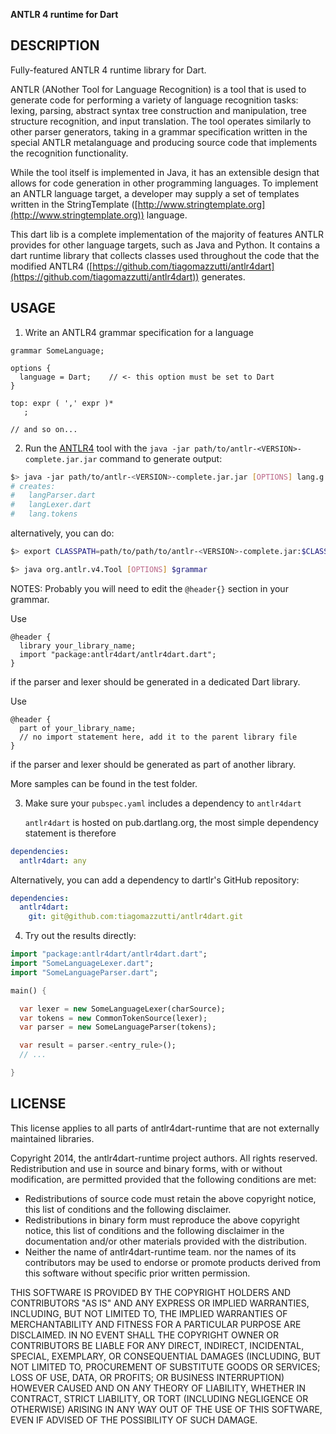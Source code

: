 **ANTLR 4 runtime for Dart**

## DESCRIPTION

Fully-featured ANTLR 4 runtime library for Dart.

ANTLR (ANother Tool for Language Recognition) is a tool that is used to generate
code for performing a variety of language recognition tasks: lexing, parsing,
abstract syntax tree construction and manipulation, tree structure recognition,
and input translation. The tool operates similarly to other parser generators,
taking in a grammar specification written in the special ANTLR metalanguage and
producing source code that implements the recognition functionality.

While the tool itself is implemented in Java, it has an extensible design that
allows for code generation in other programming languages. To implement an
ANTLR language target, a developer may supply a set of templates written in the
StringTemplate ([http://www.stringtemplate.org](http://www.stringtemplate.org)) language.

This dart lib is a complete implementation of the majority of features
ANTLR provides for other language targets, such as Java and Python. It contains
a dart runtime library that collects classes used throughout the code that
the modified ANTLR4 ([https://github.com/tiagomazzutti/antlr4dart](https://github.com/tiagomazzutti/antlr4dart)) 
generates.

## USAGE

1. Write an ANTLR4 grammar specification for a language

```antlr
grammar SomeLanguage;

options {
  language = Dart;    // <- this option must be set to Dart
}

top: expr ( ',' expr )*
   ;

// and so on...
```

2. Run the [ANTLR4](https://github.com/tiagomazzutti/antlr4dart) tool with the `java -jar path/to/antlr-<VERSION>-complete.jar.jar` command to 
   generate output:

```bash
$> java -jar path/to/antlr-<VERSION>-complete.jar.jar [OPTIONS] lang.g
# creates:
#   langParser.dart
#   langLexer.dart
#   lang.tokens
```

   alternatively, you can do:

```bash 
$> export CLASSPATH=path/to/path/to/antlr-<VERSION>-complete.jar:$CLASSPATH

$> java org.antlr.v4.Tool [OPTIONS] $grammar
```

   NOTES: Probably you will need to edit the `@header{}` section in your grammar. 
   
   Use 
```antlr
@header {
  library your_library_name;
  import "package:antlr4dart/antlr4dart.dart";
}
```
   if the parser and lexer should be generated in a dedicated Dart library. 

   Use 
```antlr
@header {
  part of your_library_name;
  // no import statement here, add it to the parent library file 
}
```
   if the  parser and lexer should be generated as part of another library.

   More samples can be found in the test folder.

3. Make sure your `pubspec.yaml` includes a dependency to `antlr4dart`

   `antlr4dart` is hosted on pub.dartlang.org, the most simple dependency statement is therefore
```yaml
dependencies:
  antlr4dart: any
```
   
   Alternatively, you can add a dependency to dartlr's GitHub repository: 
```yaml
dependencies:
  antlr4dart: 
    git: git@github.com:tiagomazzutti/antlr4dart.git 
```

4. Try out the results directly:

```dart
import "package:antlr4dart/antlr4dart.dart";
import "SomeLanguageLexer.dart";
import "SomeLanguageParser.dart";

main() {

  var lexer = new SomeLanguageLexer(charSource);
  var tokens = new CommonTokenSource(lexer);
  var parser = new SomeLanguageParser(tokens);

  var result = parser.<entry_rule>();    
  // ...

}
```

## LICENSE

This license applies to all parts of antlr4dart-runtime that are not 
externally maintained libraries. 

Copyright 2014, the antlr4dart-runtime project authors. All rights 
reserved. Redistribution and use in source and binary forms, with or 
without modification, are permitted provided that the following 
conditions are met:

  * Redistributions of source code must retain the above copyright
    notice, this list of conditions and the following disclaimer.
  * Redistributions in binary form must reproduce the above
    copyright notice, this list of conditions and the following
    disclaimer in the documentation and/or other materials provided
    with the distribution.
  * Neither the name of antlr4dart-runtime team. nor the names of its
    contributors may be used to endorse or promote products derived
    from this software without specific prior written permission.

THIS SOFTWARE IS PROVIDED BY THE COPYRIGHT HOLDERS AND CONTRIBUTORS
"AS IS" AND ANY EXPRESS OR IMPLIED WARRANTIES, INCLUDING, BUT NOT
LIMITED TO, THE IMPLIED WARRANTIES OF MERCHANTABILITY AND FITNESS FOR
A PARTICULAR PURPOSE ARE DISCLAIMED. IN NO EVENT SHALL THE COPYRIGHT
OWNER OR CONTRIBUTORS BE LIABLE FOR ANY DIRECT, INDIRECT, INCIDENTAL,
SPECIAL, EXEMPLARY, OR CONSEQUENTIAL DAMAGES (INCLUDING, BUT NOT
LIMITED TO, PROCUREMENT OF SUBSTITUTE GOODS OR SERVICES; LOSS OF USE,
DATA, OR PROFITS; OR BUSINESS INTERRUPTION) HOWEVER CAUSED AND ON ANY
THEORY OF LIABILITY, WHETHER IN CONTRACT, STRICT LIABILITY, OR TORT
(INCLUDING NEGLIGENCE OR OTHERWISE) ARISING IN ANY WAY OUT OF THE USE
OF THIS SOFTWARE, EVEN IF ADVISED OF THE POSSIBILITY OF SUCH DAMAGE.
